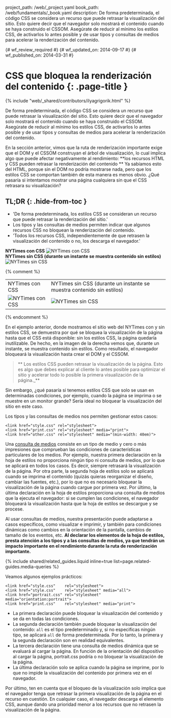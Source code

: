 project_path: /web/_project.yaml
book_path: /web/fundamentals/_book.yaml
description: De forma predeterminada, el código CSS se considera un recurso que puede retrasar la visualización del sitio. Esto quiere decir que el navegador solo mostrará el contenido cuando se haya construido el CSSOM. Asegúrate de reducir al mínimo los estilos CSS, de activarlos lo antes posible y de usar tipos y consultas de medios para acelerar la renderización del contenido.

{# wf_review_required #}
{# wf_updated_on: 2014-09-17 #}
{# wf_published_on: 2014-03-31 #}

# CSS que bloquea la renderización del contenido {: .page-title }

{% include "web/_shared/contributors/ilyagrigorik.html" %}


De forma predeterminada, el código CSS se considera un recurso que puede retrasar la visualización del sitio. Esto quiere decir que el navegador solo mostrará el contenido cuando se haya construido el CSSOM. Asegúrate de reducir al mínimo los estilos CSS, de activarlos lo antes posible y de usar tipos y consultas de medios para acelerar la renderización del contenido.



En la sección anterior, vimos que la ruta de renderización importante exige que el DOM y el CSSOM construyan el árbol de visualización, lo cual implica algo que puede afectar negativamente al rendimiento: **los recursos HTML y CSS pueden retrasar la renderización del contenido ** Ya sabíamos esto del HTML, porque sin el DOM no podría mostrarse nada, pero que los estilos CSS se comportan también de esta manera es menos obvio. ¿Qué pasaría si intentamos mostrar una página cualquiera sin que el CSS retrasara su visualización?

## TL;DR {: .hide-from-toc }
- 'De forma predeterminada, los estilos CSS se consideran un recurso que puede retrasar la renderización del sitio.'
- Los tipos y las consultas de medios permiten indicar que algunos recursos CSS no bloquean la renderización del contenido.
- 'Todos los recursos CSS, independientemente de que retrasen la visualización del contenido o no, los descarga el navegador.'


<div class="mdl-grid">
  <div class="mdl-cell mdl-cell--6--col">
    <b>NYTimes con CSS</b>
    <img class="center" src="images/nytimes-css-device.png" alt="NYTimes con CSS">

  </div>

  <div class="mdl-cell mdl-cell--6--col">
    <b>NYTimes sin CSS (durante un instante se muestra contenido sin estilos)</b>
    <img src="images/nytimes-nocss-device.png" alt="NYTimes sin CSS">

  </div>
</div>

{% comment %}
<table>
<tr>
<td>NYTimes con CSS</td>
<td>NYTimes sin CSS (durante un instante se muestra contenido sin estilos)</td>
</tr>
<tr>
<td><img src="images/nytimes-css-device.png" alt="NYTimes con CSS" class="center"></td>
<td><img src="images/nytimes-nocss-device.png" alt="NYTimes sin CSS" class="center"></td>
</tr>
</table>
{% endcomment %}

En el ejemplo anterior, donde mostramos el sitio web del NYTimes con y sin estilos CSS, se demuestra por qué se bloquea la visualización de la página hasta que el CSS está disponible: sin los estilos CSS, la página quedaría inutilizable. De hecho, en la imagen de la derecha vemos que, durante un instante, se muestra contenido sin estilos. Como resultado, el navegador bloqueará la visualización hasta crear el DOM y el CSSOM.

> ** Los estilos CSS pueden retrasar la visualización de la página. Esto es algo que debes explicar al cliente lo antes posible para optimizar el sitio y acelerar todo lo posible la primera visualización de la página._**

Sin embargo, ¿qué pasaría si tenemos estilos CSS que solo se usan en determinadas condiciones, por ejemplo, cuando la página se imprima o se muestre en un monitor grande? Sería ideal no bloquear la visualización del sitio en este caso.

Los tipos y las consultas de medios nos permiten gestionar estos casos:


    <link href="style.css" rel="stylesheet">
    <link href="print.css" rel="stylesheet" media="print">
    <link href="other.css" rel="stylesheet" media="(min-width: 40em)">
    

Una [consulta de medios]({{site.fundamentals}}/layouts/rwd-fundamentals/use-media-queries.html) consiste en un tipo de medio y cero o más impresiones que comprueban las condiciones de características particulares de los medios. Por ejemplo, nuestra primera declaración en la hoja de estilos no proporciona ningún tipo ni consulta de medios, por lo que se aplicará en todos los casos. Es decir, siempre retrasará la visualización de la página. Por otra parte, la segunda hoja de estilos solo se aplicará cuando se imprima el contenido (quizás quieras reorganizar el diseño, cambiar las fuentes, etc.), por lo que no es necesario bloquear la visualización de la página cuando cargue por primera vez. Por último, la última declaración en la hoja de estilos proporciona una consulta de medios que la ejecuta el navegador: si se cumplen las condiciones, el navegador bloqueará la visualización hasta que la hoja de estilos se descargue y se procese.

Al usar consultas de medios, nuestra presentación puede adaptarse a casos específicos, como visualizar e imprimir, y también para condiciones dinámicas como cambios en la orientación de la pantalla, cambios de tamaño de los eventos, etc. **Al declarar los elementos de la hoja de estilos, presta atención a los tipos y a las consultas de medios, ya que tendrán un impacto importante en el rendimiento durante la ruta de renderización importante.**

{% include shared/related_guides.liquid inline=true list=page.related-guides.media-queries %}

Veamos algunos ejemplos prácticos:


    <link href="style.css"    rel="stylesheet">
    <link href="style.css"    rel="stylesheet" media="all">
    <link href="portrait.css" rel="stylesheet" media="orientation:portrait">
    <link href="print.css"    rel="stylesheet" media="print">
    

* La primera declaración puede bloquear la visualización del contenido y se da en todas las condiciones.
* La segunda declaración también puede bloquear la visualización del contenido: `all` es el tipo predeterminado y, si no especificas ningún tipo, se aplicará `all` de forma predeterminada. Por lo tanto, la primera y la segunda declaración son en realidad equivalentes.
* La tercera declaración tiene una consulta de medios dinámica que se evaluará al cargar la página. En función de la orientación del dispositivo al cargar la página, portrait.css podría o no bloquear la visualización de la página.
* La última declaración solo se aplica cuando la página se imprime, por lo que no impide la visualización del contenido por primera vez en el navegador.

Por último, ten en cuenta que el bloqueo de la visualización solo implica que el navegador tenga que retrasar la primera visualización de la página en el recurso en cuestión. En cualquier caso, el navegador descarga el elemento CSS, aunque dando una prioridad menor a los recursos que no retrasen la visualización de la página.



